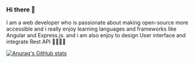 ### Hi there 👋
 I am a web developer who is passionate about making open-source more accessible and i really enjoy learning languages and frameworks like Angular and Express.js.
 and i am also enjoy to design User interface and integrate Rest API 
 🎉🎉✨✨
 
 [![Anurag's GitHub stats](https://github-readme-stats.vercel.app/api?username=jaffer-ali920)](https://github.com/anuraghazra/github-readme-stats)
